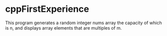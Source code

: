 # cppFirstExperience
This program generates a random integer nums array the capacity of which is n, and displays array elements that are multiples of m.
